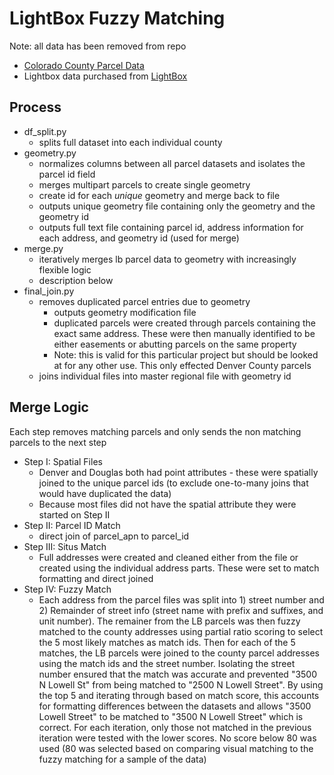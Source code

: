 # LightBox Fuzzy Matching 

Note: all data has been removed from repo
* [Colorado County Parcel Data](https://gisftp.colorado.gov/)
* Lightbox data purchased from [LightBox](https://www.lightboxre.com/)

## Process
* df_split.py
  * splits full dataset into each individual county
* geometry.py
  * normalizes columns between all parcel datasets and isolates the parcel id field
  * merges multipart parcels to create single geometry
  * create id for each _unique_ geometry and merge back to file
  * outputs unique geometry file containing only the geometry and the geometry id
  * outputs full text file containing parcel id, address information for each address, and geometry id (used for merge)
* merge.py
  * iteratively merges lb parcel data to geometry with increasingly flexible logic
  * description below
* final_join.py
  * removes duplicated parcel entries due to geometry
    * outputs geometry modification file
    * duplicated parcels were created through parcels containing the exact same address. These were then manually identified to be either easements or abutting parcels on the same property
    * Note: this is valid for this particular project but should be looked at for any other use. This only effected Denver County parcels
  * joins individual files into master regional file with geometry id

## Merge Logic
Each step removes matching parcels and only sends the non matching parcels to the next step
* Step I: Spatial Files
  * Denver and Douglas both had point attributes - these were spatially joined to the unique parcel ids (to exclude one-to-many joins that would have duplicated the data)
  * Because most files did not have the spatial attribute they were started on Step II
* Step II: Parcel ID Match
  * direct join of parcel_apn to parcel_id
* Step III: Situs Match
  * Full addresses were created and cleaned either from the file or created using the individual address parts. These were set to match formatting and direct joined
* Step IV: Fuzzy Match
  * Each address from the parcel files was split into 1) street number and 2) Remainder of street info (street name with prefix and suffixes, and unit number). The remainer from the LB parcels was then fuzzy matched to the county addresses using partial ratio scoring to select the 5 most likely matches as match ids. Then for each of the 5 matches, the LB parcels were joined to the county parcel addresses using the match ids and the street number. Isolating the street number ensured that the match was accurate and prevented "3500 N Lowell St" from being matched to "2500 N Lowell Street". By using the top 5 and iterating through based on match score, this accounts for formatting differences between the datasets and allows "3500 Lowell Street" to be matched to "3500 N Lowell Street" which is correct. For each iteration, only those not matched in the previous iteration were tested with the lower scores. No score below 80 was used (80 was selected based on comparing visual matching to the fuzzy matching for a sample of the data)
